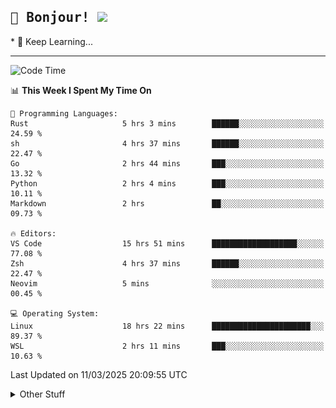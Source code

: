 
<h2>
    <samp>🎉 Bonjour!  <img src="https://media.giphy.com/media/mGcNjsfWAjY5AEZNw6/giphy.gif" width="50"></samp>
</h2>
* 🧐 Keep Learning...
<hr>

<!--START_SECTION:waka-->
![Code Time](http://img.shields.io/badge/Code%20Time-3%2C628%20hrs%2044%20mins-blue)

📊 **This Week I Spent My Time On** 

```text
💬 Programming Languages: 
Rust                     5 hrs 3 mins        ██████░░░░░░░░░░░░░░░░░░░   24.59 % 
sh                       4 hrs 37 mins       ██████░░░░░░░░░░░░░░░░░░░   22.47 % 
Go                       2 hrs 44 mins       ███░░░░░░░░░░░░░░░░░░░░░░   13.32 % 
Python                   2 hrs 4 mins        ███░░░░░░░░░░░░░░░░░░░░░░   10.11 % 
Markdown                 2 hrs               ██░░░░░░░░░░░░░░░░░░░░░░░   09.73 % 

🔥 Editors: 
VS Code                  15 hrs 51 mins      ███████████████████░░░░░░   77.08 % 
Zsh                      4 hrs 37 mins       ██████░░░░░░░░░░░░░░░░░░░   22.47 % 
Neovim                   5 mins              ░░░░░░░░░░░░░░░░░░░░░░░░░   00.45 % 

💻 Operating System: 
Linux                    18 hrs 22 mins      ██████████████████████░░░   89.37 % 
WSL                      2 hrs 11 mins       ███░░░░░░░░░░░░░░░░░░░░░░   10.63 % 
```


 Last Updated on 11/03/2025 20:09:55 UTC
<!--END_SECTION:waka-->

<details >
    <summary>Other Stuff</summary>
<p align="center">
    <img src="https://api.githubtrends.io/user/svg/XmchxUp/langs?time_range=one_year&include_private=True&theme=classic" />
    <img src="https://api.githubtrends.io/user/svg/XmchxUp/repos?time_range=one_year&include_private=True&theme=classic" />
</p>

<table align="center">
  <tr>
    <td width="50%">
     <img width="100%" src="./github-metrics.svg">
    </td>
    <td width="50%">
     <img width="100%" src="./github-metrics/achievements.compact.svg" />
     <img width="100%" src="./github-metrics/wakatime.svg" />
     <img width="100%" src="./github-metrics/stars.svg" />
     <img width="100%" src="https://github-profile-trophy.vercel.app/?username=xmchxup" />
     <img height="110rem" src="https://github-readme-stats.vercel.app/api?username=xmchxup&hide_border=true&show_icons=true&include_all_commits=true&bg_color=0,EC6C6C,FFD479,FFFC79,73FA79&theme=graywhite&locale=en" />
     <img height="110rem" src="https://github-readme-stats.vercel.app/api/top-langs/?username=xmchxup&hide=css,scss,html&langs_count=8&hide_border=true&layout=compact&bg_color=0,73FA79,73FDFF,D783FF&theme=graywhite&locale=en" />
     <img width="100%" src="https://github-readme-streak-stats.herokuapp.com/?user=XmchxUp" />
    </td>
  </tr>
</table>

<!-- GitHub Activity Graph -->
<!--
<table align="center">
  <tr>
    <td colspan="2">
      <img width="100%" src="https://github-readme-activity-graph.vercel.app/graph?username=xmchxup&area=true&hide_border=true&theme=redical" />
    </td>
  </tr>
</table>

</details>
-->

<hr>


<p align="center">
    <i>You can learn anything!</i>
    <p align="center">
        <img src="https://visitor-badge.laobi.icu/badge?page_id=xmchxup" alt="visitor badge"/>       
    </p>
</p>

<!--
<picture>
  <source media="(prefers-color-scheme: dark)" srcset="https://raw.githubusercontent.com/XmchxUp/XmchxUp/output/github-snake-dark.svg" />
  <source media="(prefers-color-scheme: light)" srcset="https://raw.githubusercontent.com/XmchxUp/XmchxUp/output/github-snake.svg" />
  <img alt="github-snake" src="https://raw.githubusercontent.com/XmchxUp/XmchxUp/output/github-snake.svg" />
</picture>
-->
